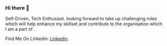### Hi there 👋


  Self-Driven, Tech Enthusiast.
  looking forward to take up challenging roles which will help enhance my skillset and contribute to the organisation which I am a part of . 

Find Me On Linkedin: [Linkedin](https://www.linkedin.com/in/rayhan-daffarialdy-hadian-203936196/).

